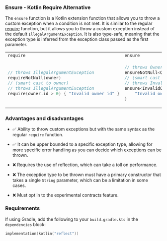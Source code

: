 ### Ensure - Kotlin Require Alternative

The `ensure` function is a Kotlin extension function that allows you to throw a custom exception when a condition is not met. It is similar to the regular [require](https://kotlinlang.org/api/latest/jvm/stdlib/kotlin/require.html) function, but it allows you to throw a custom exception instead of the default `IllegalArgumentException`. It is also type-safe, meaning that the exception type is inferred from the exception class passed as the first parameter.

<table>
<tr>
<td> <code>require</code> </td> <td> <code>ensure</code> </td>
</tr>
<tr>
<td>

```kotlin
// throws IllegalArgumentException
requireNotNull(owner)
// (smart cast to owner)
// throws IllegalArgumentException
require(owner.id > 0) { "Invalid owner id" }
```

</td>
<td>

```kotlin
// throws OwnerNotFoundException
ensureNotNull<OwnerNotFoundException>(owner)
// (smart cast to owner)
// throws InvalidOwnerIdException
ensure<InvalidOwnerIdException>(owner.id > 0) {
    "Invalid owner id"
}
```

</td>
</tr>
</table>

### Advantages and disadvantages

- ✅ Ability to throw custom exceptions but with the same syntax as the regular `require` function.
- ✅ It can be upper bounded to a specific exception type, allowing for more specific error handling as you can decide which exceptions can be thrown.

- ❌ Requires the use of reflection, which can take a toll on performance.
- ❌ The exception type to be thrown must have a primary constructor that takes a single `String` parameter, which can be a limitation in some cases.
- ❌ Must opt in to the experimental contracts feature.

### Requirements

If using Gradle, add the following to your `build.gradle.kts` in the `dependencies` block:

```kotlin
implementation(kotlin("reflect"))
```
